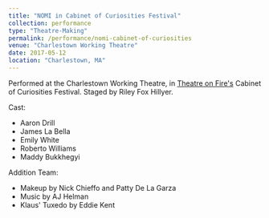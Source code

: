 ```yaml
---
title: "NOMI in Cabinet of Curiosities Festival"
collection: performance
type: "Theatre-Making"
permalink: /performance/nomi-cabinet-of-curiosities
venue: "Charlestown Working Theatre"
date: 2017-05-12
location: "Charlestown, MA"
---
```


Performed at the Charlestown Working Theatre, in [Theatre on Fire's](http://theatreonfire.org) Cabinet of Curiosities Festival. Staged by Riley Fox Hillyer.

Cast:

- Aaron Drill
- James La Bella
- Emily White
- Roberto Williams
- Maddy Bukkhegyi

Addition Team:

- Makeup by Nick Chieffo and Patty De La Garza
- Music by AJ Helman
- Klaus' Tuxedo by Eddie Kent
